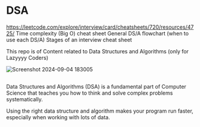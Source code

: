 # DSA 

https://leetcode.com/explore/interview/card/cheatsheets/720/resources/4725/
Time complexity (Big O) cheat sheet
General DS/A flowchart (when to use each DS/A)
Stages of an interview cheat sheet

This repo is of Content related to Data Structures and Algorithms (only for Lazyyyy Coders)

![Screenshot 2024-09-04 183005](https://github.com/user-attachments/assets/05f71ea9-89c8-4554-8e67-eb6972bc8015)

## 
Data Structures and Algorithms (DSA) is a fundamental part of Computer Science that teaches you how to think and solve complex problems systematically.

Using the right data structure and algorithm makes your program run faster, especially when working with lots of data.
